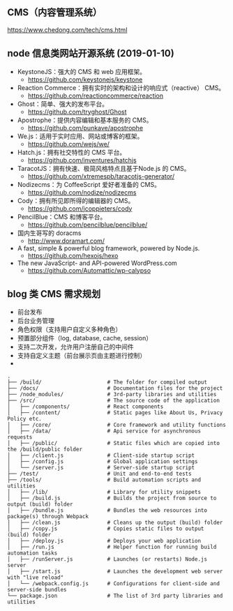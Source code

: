 ## CMS（内容管理系统）

https://www.chedong.com/tech/cms.html

## node 信息类网站开源系统 (2019-01-10)

- KeystoneJS：强大的 CMS 和 web 应用框架。
    - https://github.com/keystonejs/keystone
- Reaction Commerce：拥有实时的架构和设计的响应式（reactive） CMS。
    - https://github.com/reactioncommerce/reaction
- Ghost：简单、强大的发布平台。
    - https://github.com/tryghost/Ghost
- Apostrophe：提供内容编辑和基本服务的 CMS。
    - https://github.com/punkave/apostrophe
- We.js：适用于实时应用、网站或博客的框架。
    - https://github.com/wejs/we/
- Hatch.js：拥有社交特性的 CMS 平台。
    - https://github.com/inventures/hatchjs
- TaracotJS：拥有快速、极简风格特点且基于Node.js 的 CMS。
    - https://github.com/xtremespb/taracotjs-generator/
- Nodizecms：为 CoffeeScript 爱好者准备的 CMS。
    - https://github.com/nodize/nodizecms
- Cody：拥有所见即所得的编辑器的 CMS。
    - https://github.com/jcoppieters/cody
- PencilBlue：CMS 和博客平台。
    - https://github.com/pencilblue/pencilblue/
- 国内生哥写的 doracms
    - http://www.doramart.com/
- A fast, simple & powerful blog framework, powered by Node.js.
    - https://github.com/hexojs/hexo
- The new JavaScript- and API-powered WordPress.com
    - https://github.com/Automattic/wp-calypso


## blog 类 CMS 需求规划

- 前台发布
- 后台业务管理
- 角色权限（支持用户自定义多种角色）
- 预置部分组件（log, database, cache, session）
- 支持二次开发，允许用户注册自己的中间件
- 支持自定义主题（前台展示页由主题进行控制）
- 

```
.
├── /build/                     # The folder for compiled output
├── /docs/                      # Documentation files for the project
├── /node_modules/              # 3rd-party libraries and utilities
├── /src/                       # The source code of the application
│   ├── /components/            # React components
│   ├── /content/               # Static pages like About Us, Privacy Policy etc.
│   ├── /core/                  # Core framework and utility functions
│   ├── /data/                  # Api service for asynchronous requests
│   ├── /public/                # Static files which are copied into the /build/public folder
│   ├── /client.js              # Client-side startup script
│   ├── /config.js              # Global application settings
│   └── /server.js              # Server-side startup script
├── /test/                      # Unit and end-to-end tests
├── /tools/                     # Build automation scripts and utilities
│   ├── /lib/                   # Library for utility snippets
│   ├── /build.js               # Builds the project from source to output (build) folder
│   ├── /bundle.js              # Bundles the web resources into package(s) through Webpack
│   ├── /clean.js               # Cleans up the output (build) folder
│   ├── /copy.js                # Copies static files to output (build) folder
│   ├── /deploy.js              # Deploys your web application
│   ├── /run.js                 # Helper function for running build automation tasks
│   ├── /runServer.js           # Launches (or restarts) Node.js server
│   ├── /start.js               # Launches the development web server with "live reload"
│   └── /webpack.config.js      # Configurations for client-side and server-side bundles
└── package.json                # The list of 3rd party libraries and utilities
```